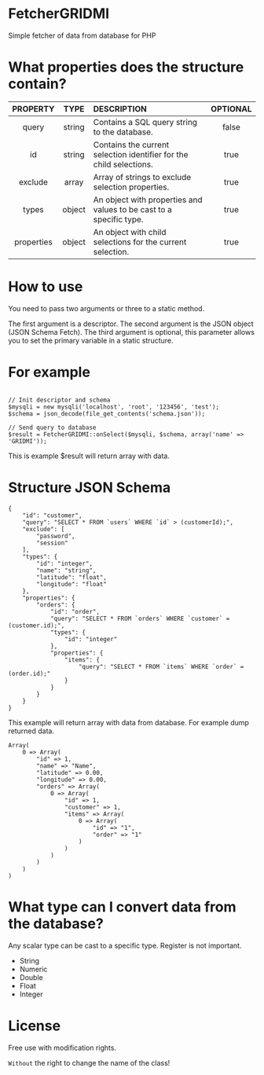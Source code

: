 # FetcherGRIDMI
Simple fetcher of data from database for PHP
# What properties does the structure contain?
|PROPERTY|TYPE|DESCRIPTION|OPTIONAL|
|:------:|:--:|:----------|:------:|
|query|string|Contains a SQL query string to the database.|false
|id|string|Contains the current selection identifier for the child selections.|true
|exclude|array|Array of strings to exclude selection properties.|true
|types|object|An object with properties and values to be cast to a specific type.|true
|properties|object|An object with child selections for the current selection.|true

# How to use
You need to pass two arguments or three to a static method.

The first argument is a descriptor.
The second argument is the JSON object (JSON Schema Fetch).
The third argument is optional, this parameter allows you to set the primary variable in a static structure.

# For example
``````

// Init descriptor and schema
$mysqli = new mysqli('localhost', 'root', '123456', 'test');
$schema = json_decode(file_get_contents('schema.json'));

// Send query to database
$result = FetcherGRIDMI::onSelect($mysqli, $schema, array('name' => 'GRIDMI'));

``````

This is example $result will return array with data.

# Structure JSON Schema
``````
{
	"id": "customer",
	"query": "SELECT * FROM `users` WHERE `id` > (customerId);",
	"exclude": [
		"password",
		"session"
	],
	"types": {
		"id": "integer",
		"name": "string",
		"latitude": "float",
		"longitude": "float"
	},
	"properties": {
		"orders": {
			"id": "order",
			"query": "SELECT * FROM `orders` WHERE `customer` = (customer.id);",
			"types": {
				"id": "integer"
			},
			"properties": {
				"items": {
					"query": "SELECT * FROM `items` WHERE `order` = (order.id);"
				}
			}
		}
	}
}
``````
This example will return array with data from database. For example dump returned data.
``````
Array(
	0 => Array(
		"id" => 1,
		"name" => "Name",
		"latitude" => 0.00,
		"longitude" => 0.00,
		"orders" => Array(
			0 => Array(
				"id" => 1,
				"customer" => 1,
				"items" => Array(
					0 => Array(
						"id" => "1",
						"order" => "1"
					)
				)
			)
		)
	)
)
``````
# What type can I convert data from the database?
Any scalar type can be cast to a specific type. Register is not important.
* String
* Numeric
* Double
* Float
* Integer

# License
Free use with modification rights.

`Without` the right to change the name of the class!
